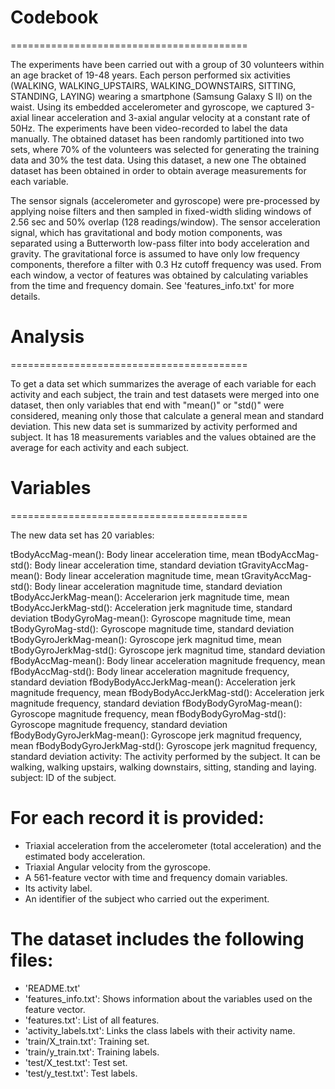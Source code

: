 # Codebook
=========================================

The experiments have been carried out with a group of 30 volunteers within an age bracket of 19-48 years. Each person performed six activities (WALKING, WALKING_UPSTAIRS, WALKING_DOWNSTAIRS, SITTING, STANDING, LAYING) wearing a smartphone (Samsung Galaxy S II) on the waist. Using its embedded accelerometer and gyroscope, we captured 3-axial linear acceleration and 3-axial angular velocity at a constant rate of 50Hz. The experiments have been video-recorded to label the data manually. The obtained dataset has been randomly partitioned into two sets, where 70% of the volunteers was selected for generating the training data and 30% the test data. Using this dataset, a new one The obtained dataset has been obtained in order to obtain average measurements for each variable.

The sensor signals (accelerometer and gyroscope) were pre-processed by applying noise filters and then sampled in fixed-width sliding windows of 2.56 sec and 50% overlap (128 readings/window). The sensor acceleration signal, which has gravitational and body motion components, was separated using a Butterworth low-pass filter into body acceleration and gravity. The gravitational force is assumed to have only low frequency components, therefore a filter with 0.3 Hz cutoff frequency was used. From each window, a vector of features was obtained by calculating variables from the time and frequency domain. See 'features_info.txt' for more details. 

# Analysis
=========================================

To get a data set which summarizes the average of each variable for each activity and each subject, the train and test datasets were merged into one dataset, then only variables that end with "mean()" or "std()" were considered, meaning only those that calculate a general
mean and standard deviation. This new data set is summarized by activity performed and
subject. It has 18 measurements variables and the values obtained are the average for each activity and each subject.

# Variables
=========================================

The new data set has 20 variables:

tBodyAccMag-mean(): Body linear acceleration time, mean
tBodyAccMag-std(): Body linear acceleration time, standard deviation
tGravityAccMag-mean(): Body linear acceleration magnitude time, mean
tGravityAccMag-std(): Body linear acceleration magnitude time, standard deviation
tBodyAccJerkMag-mean(): Accelerarion jerk magnitude time, mean
tBodyAccJerkMag-std(): Acceleration jerk magnitude time, standard deviation
tBodyGyroMag-mean(): Gyroscope magnitude time, mean
tBodyGyroMag-std(): Gyroscope magnitude time, standard deviation
tBodyGyroJerkMag-mean(): Gyroscope jerk magnitud time, mean
tBodyGyroJerkMag-std(): Gyroscope jerk magnitud time, standard deviation
fBodyAccMag-mean(): Body linear acceleration magnitude frequency, mean
fBodyAccMag-std(): Body linear acceleration magnitude frequency, standard deviation
fBodyBodyAccJerkMag-mean(): Acceleration jerk magnitude frequency, mean
fBodyBodyAccJerkMag-std(): Acceleration jerk magnitude frequency, standard deviation
fBodyBodyGyroMag-mean(): Gyroscope magnitude frequency, mean
fBodyBodyGyroMag-std(): Gyroscope magnitude frequency, standard deviation
fBodyBodyGyroJerkMag-mean(): Gyroscope jerk magnitud frequency, mean
fBodyBodyGyroJerkMag-std(): Gyroscope jerk magnitud frequency, standard deviation
activity: The activity performed by the subject. It can be walking, walking upstairs,
walking downstairs, sitting, standing and laying.
subject: ID of the subject.

For each record it is provided:
======================================

- Triaxial acceleration from the accelerometer (total acceleration) and the estimated body acceleration.
- Triaxial Angular velocity from the gyroscope. 
- A 561-feature vector with time and frequency domain variables. 
- Its activity label. 
- An identifier of the subject who carried out the experiment.

The dataset includes the following files:
=========================================

- 'README.txt'
- 'features_info.txt': Shows information about the variables used on the feature vector.
- 'features.txt': List of all features.
- 'activity_labels.txt': Links the class labels with their activity name.
- 'train/X_train.txt': Training set.
- 'train/y_train.txt': Training labels.
- 'test/X_test.txt': Test set.
- 'test/y_test.txt': Test labels.
